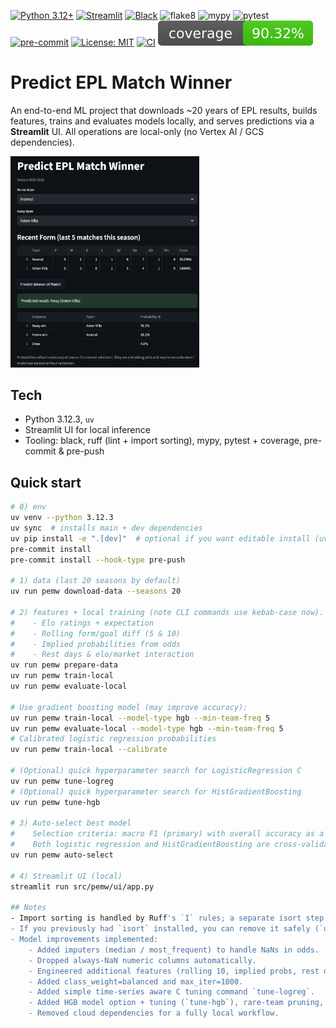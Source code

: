 <!-------->
[![Python 3.12+](https://img.shields.io/badge/Python-3.12%2B-3776AB?logo=python&logoColor=white)](https://www.python.org/)
[![Streamlit](https://img.shields.io/badge/Dashboard-Streamlit-FF4B4B?logo=streamlit&logoColor=white)](https://streamlit.io/)
[![Black](https://img.shields.io/badge/code%20style-black-000000.svg)](https://black.readthedocs.io/)
![flake8](https://img.shields.io/badge/lint-ruff-5A9FD4)
![mypy](https://img.shields.io/badge/types-mypy-2A6DB2)
![pytest](https://img.shields.io/badge/tests-pytest-0A9EDC?logo=pytest)
[![pre-commit](https://img.shields.io/badge/pre--commit-enabled-brightgreen?logo=pre-commit&logoColor=white)](https://pre-commit.com/)
[![License: MIT](https://img.shields.io/badge/License-MIT-yellow.svg)](./LICENSE)
[![CI](https://github.com/r39132/predict-epl-match-winner/actions/workflows/ci.yml/badge.svg)](https://github.com/r39132/predict-epl-match-winner/actions/workflows/ci.yml)
![coverage](coverage-badge.svg)

# Predict EPL Match Winner

An end-to-end ML project that downloads ~20 years of EPL results, builds features,
trains and evaluates models locally, and serves predictions via a **Streamlit** UI. All operations are local-only (no Vertex AI / GCS dependencies).

<img src="docs/UI_screenshot.png" alt="Streamlit UI Screenshot (Season YYYY/YYYY caption)" width="60%" />

## Tech
- Python 3.12.3, `uv`
- Streamlit UI for local inference
- Tooling: black, ruff (lint + import sorting), mypy, pytest + coverage, pre-commit & pre-push

## Quick start
```bash
# 0) env
uv venv --python 3.12.3
uv sync  # installs main + dev dependencies
uv pip install -e ".[dev]"  # optional if you want editable install (uv sync already handled deps)
pre-commit install
pre-commit install --hook-type pre-push

# 1) data (last 20 seasons by default)
uv run pemw download-data --seasons 20

# 2) features + local training (note CLI commands use kebab-case now). Feature set includes:
#    - Elo ratings + expectation
#    - Rolling form/goal diff (5 & 10)
#    - Implied probabilities from odds
#    - Rest days & elo/market interaction
uv run pemw prepare-data
uv run pemw train-local
uv run pemw evaluate-local

# Use gradient boosting model (may improve accuracy):
uv run pemw train-local --model-type hgb --min-team-freq 5
uv run pemw evaluate-local --model-type hgb --min-team-freq 5
# Calibrated logistic regression probabilities
uv run pemw train-local --calibrate

# (Optional) quick hyperparameter search for LogisticRegression C
uv run pemw tune-logreg
# (Optional) quick hyperparameter search for HistGradientBoosting
uv run pemw tune-hgb

# 3) Auto-select best model
#    Selection criteria: macro F1 (primary) with overall accuracy as a tie-breaker.
#    Both logistic regression and HistGradientBoosting are cross-validated via TimeSeriesSplit.
uv run pemw auto-select

# 4) Streamlit UI (local)
streamlit run src/pemw/ui/app.py

## Notes
- Import sorting is handled by Ruff's `I` rules; a separate isort step is no longer needed.
- If you previously had `isort` installed, you can remove it safely (`uv remove isort`).
- Model improvements implemented:
	- Added imputers (median / most_frequent) to handle NaNs in odds.
	- Dropped always-NaN numeric columns automatically.
	- Engineered additional features (rolling 10, implied probs, rest days, interaction).
	- Added class_weight=balanced and max_iter=1000.
	- Added simple time-series aware C tuning command `tune-logreg`.
	- Added HGB model option + tuning (`tune-hgb`), rare-team pruning, calibration flag, and automatic model selection (`auto-select`) using macro F1 then accuracy.
	- Removed cloud dependencies for a fully local workflow.
```
